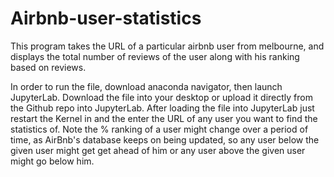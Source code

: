 # Airbnb-user-statistics
This program takes the URL of a particular airbnb user from melbourne, and displays the total number of reviews of the user along with his ranking based on reviews.

In order to run the file, download anaconda navigator, then launch JupyterLab.
Download the file into your desktop or upload it directly from the Github repo into JupyterLab.
After loading the file into JupyterLab just restart the Kernel in and the enter the URL of any user you want to find the statistics of.
Note the % ranking of a user might change over a period of time, as AirBnb's database keeps on being updated, so any user below the given user might get get ahead of him or any user above the given user might go below him.
